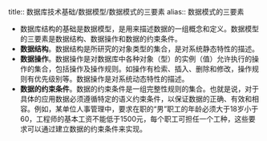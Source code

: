 title:: 数据库技术基础/数据模型/数据模式的三要素
alias:: 数据模式的三要素

- 数据库结构的基础是数据模型，是用来描述数据的一组概念和定义。数据模型的三要素是数据结构、数据操作和数据的约束条件。
- **数据结构**。数据结构是所研究的对象类型的集合，是对系统静态特性的描述。
- **数据操作**。数据操作是对数据库中各种对象（型）的实例（值）允许执行的操作的集合，包括操作及操作规则。如操作有检索、插入、删除和修改，操作规则有优先级别等。数据操作是对系统动态特性的描述。
- **数据的约束条件**。数据的约束条件是一组完整性规则的集合。也就是说，对于具体的应用数据必须遵循特定的语义约束条件，以保证数据的正确、有效和相容。例如，某单位人事管理中，要求在职的“男”职工的年龄必须大于18岁小于60，工程师的基本工资不能低于1500元，每个职工可担任一个工种，这些要求可以通过建立数据的约束条件来实现。